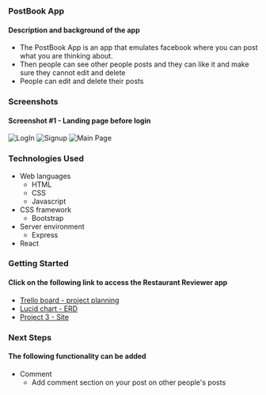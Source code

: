 ### PostBook App
#### Description and background of the app
* The PostBook App is an app that emulates facebook where you can post what you are thinking about.
* Then people can see other people posts and they can like it and make sure they cannot  edit and delete
* People can edit and delete their posts

### Screenshots
#### Screenshot #1 - Landing page before login
![LogIn](https://imgur.com/zyBNSYY)
![Signup](https://imgur.com/D4vE4Nn.png)
![Main Page](https://imgur.com/QaoGvGE.png)

### Technologies Used
* Web languages
    * HTML
    * CSS
    * Javascript
* CSS framework
    * Bootstrap
* Server environment
    * Express
* React

### Getting Started
#### Click on the following link to access the Restaurant Reviewer app
* [Trello board - project planning](https://trello.com/b/mECJycBI/react-website)
* [Lucid chart - ERD](https://lucid.app/lucidchart/6678931d-ec47-4001-ae9a-2da9ced1d77f/edit?page=0_0&invitationId=inv_3af5a06d-2804-4ad3-a7ce-d0aa23212401#)
* [Project 3 - Site](https://postbook.herokuapp.com/)

### Next Steps
#### The following functionality can be added 
* Comment
    * Add comment section on your post on other people's posts

